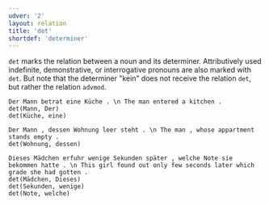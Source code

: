 ```yaml
---
udver: '2'
layout: relation
title: 'det'
shortdef: 'determiner'
---
```


`det` marks the relation between a noun and its determiner. Attributively used indefinite, demonstrative, or interrogative pronouns are also marked with `det`. But note that the determiner "kein" does not receive the relation `det`, but rather the relation `advmod`.

~~~ sdparse
Der Mann betrat eine Küche . \n The man entered a kitchen .
det(Mann, Der)
det(Küche, eine)
~~~

~~~ sdparse
Der Mann , dessen Wohnung leer steht . \n The man , whose appartment stands empty .
det(Wohnung, dessen)
~~~

~~~ sdparse
Dieses Mädchen erfuhr wenige Sekunden später , welche Note sie bekommen hatte . \n This girl found out only few seconds later which grade she had gotten .
det(Mädchen, Dieses)
det(Sekunden, wenige)
det(Note, welche)
~~~
<!-- Interlanguage links updated Pá kvě 14 11:09:01 CEST 2021 -->
